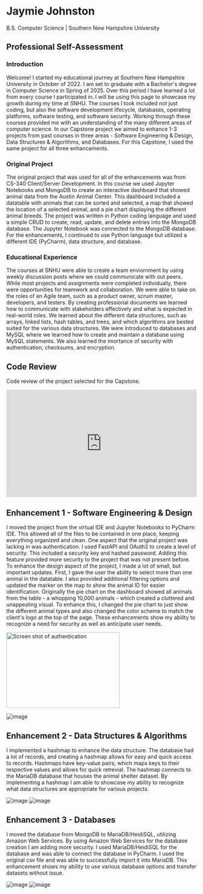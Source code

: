 # Jaymie Johnston
B.S. Computer Science | Southern New Hampshire University

## Professional Self-Assessment

### Introduction
Welcome! I started my educational journey at Southern New Hampshire University in October of 2022. I am set to graduate with a Bachelor's degree in Computer Science in Spring of 2025. Over this period I have learned a lot from every course I participated in. I will be using this page to showcase my growth during my time at SNHU. The courses I took included not just coding, but also the software development lifecycle, databases, operating platforms, software testing, and software security. Working through these courses provided me with an understanding of the many different areas of computer science. In our Capstone project we aimed to enhance 1-3 projects from past courses in three areas - Software Engineering & Design, Data Structures & Algorithms, and Databases. For this Capstone, I used the same project for all three enhancements.
### Original Project
The original project that was used for all of the enhancements was from CS-340 Client/Server Development. In this course we used Jupyter Notebooks and MongoDB to create an interactive dashboard that showed animal data from the Austin Animal Center. This dashboard included a datatable with animals that can be sorted and selected, a map that showed the location of a selected animal, and a pie chart displaying the different animal breeds. The project was written in Python coding language and used a simple CRUD to create, read, update, and delete entries into the MongoDB database. The Jupyter Notebook was connected to the MongoDB database. For the enhancements, I continued to use Python language but utilized a different IDE (PyCharm), data structure, and database.
### Educational Experience
The courses at SNHU were able to create a team enviornment by using weekly discussion posts where we could communicate with out peers. While most projects and assignments were completed individually, there were opportunities for teamwork and collaboration. We were able to take on the roles of an Agile team, such as a product owner, scrum master, developers, and testers. By creating professional documents we learned how to communicate with stakeholders effectively and what is expected in real-world roles. We learned about the different data structures, such as arrays, linked lists, hash tables, and trees, and which algorithms are bested suited for the various data structures. We were introduced to databases and MySQL where we learned how to create and maintain a database using MySQL statements. We also learned the imortance of security with authentication, checksums, and encryption.

## Code Review
Code review of the project selected for the Capstone.

<div style="padding:56.25% 0 0 0;position:relative;"><iframe src="https://player.vimeo.com/video/1077123412?h=d6ec3db3a8&amp;badge=0&amp;autopause=0&amp;player_id=0&amp;app_id=58479" frameborder="0" allow="autoplay; fullscreen; picture-in-picture; clipboard-write; encrypted-media" style="position:absolute;top:0;left:0;width:100%;height:100%;" title="Code_ Review_ J.Johnston"></iframe></div><script src="https://player.vimeo.com/api/player.js"></script>


## Enhancement 1 - Software Engineering & Design
I moved the project from the virtual IDE and Jupyter Notebooks to PyCharm IDE. This allowed all of the files to be contained in one place, keeping everything organized and clean. One aspect that the original project was lacking in was authentication. I used FastAPI and OAuth2 to create a level of security. This included a security key and hashed password. Adding this feature provided more security to the project that was not present before. To enhance the design aspect of the project, I made a lot of small, but important updates. First, I gave the user the ability to select more than one animal in the datatable. I also provided additional filtering options and updated the marker on the map to show the animal ID for easier identification. Originally the pie chart on the dashboard showed all animals from the table - a whopping 10,000 animals - which created a cluttered and unappealing visual. To enhance this, I changed the pie chart to just show the different animal types and also changed the color scheme to match the client's logo at the top of the page. These enhancements show my ability to recognize a need for security as well as anticipate user needs.

<img scr="![image](https://github.com/user-attachments/assets/49ce20f2-efee-4587-bd97-2496b1e14e3a)" alt="Screen shot of authentication" width="300" height= "200" />

![image](https://github.com/user-attachments/assets/2d1d4181-e62a-40a6-8037-399e98c3cae0)


## Enhancement 2 - Data Structures & Algorithms
I implemented a hashmap to enhance the data structure. The database had a lot of records, and creating a hashmap allows for easy and quick access to records. Hashmaps have key-value pairs, which maps keys to their respective values and allows for quick retrevial. The hashmap connects to the MariaDB database that houses the animal shelter dataset. By implementing a hashmap I am able to showcase my ability to recognize what data structures are appropriate for various projects.

![image](https://github.com/user-attachments/assets/38929ba2-00d8-4a1d-8718-e7968db5ce2a)
![image](https://github.com/user-attachments/assets/b026b3cb-ba34-451e-aa8b-80b4e9f30e5e)


## Enhancement 3 - Databases
I moved the database from MongoDB to MariaDB/HeidiSQL, utilizing Amazon Web Services. By using Amazon Web Services for the database creation I am adding more security. I used MariaDB/HeidiSQL for the database and was able to connect the database in PyCharm. I used the original csv file and was able to successfully import it into MariaDB. This enhancement shows my ability to use various database options and transfer datasets without issue.

![image](https://github.com/user-attachments/assets/b5d173af-c711-46b2-8d49-37974173ed41)
![image](https://github.com/user-attachments/assets/4cc3f856-cbc2-44bc-99c4-19da16857504)


